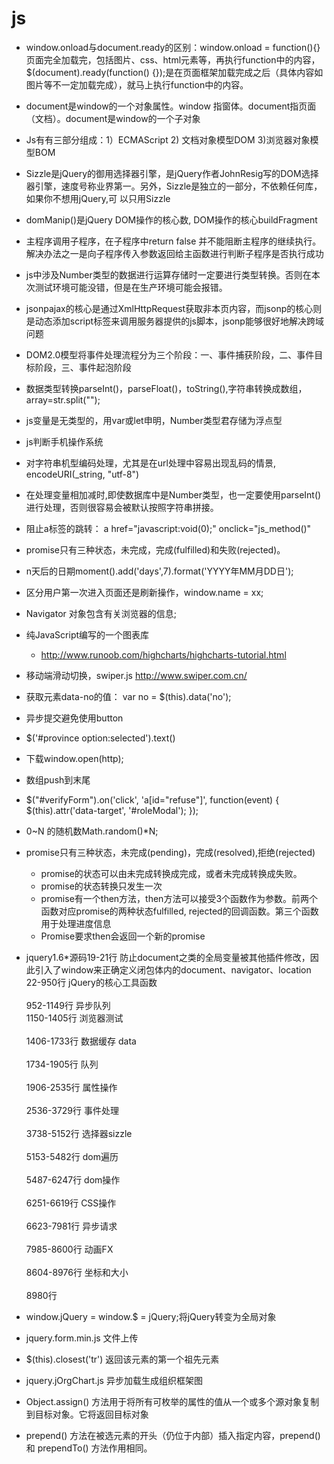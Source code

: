js
===

* window.onload与document.ready的区别：window.onload = function(){}页面完全加载完，包括图片、css、html元素等，再执行function中的内容，$(document).ready(function() {});是在页面框架加载完成之后（具体内容如图片等不一定加载完成），就马上执行function中的内容。
* document是window的一个对象属性。window 指窗体。document指页面（文档）。document是window的一个子对象
* Js有有三部分组成：1）ECMAScript 2) 文档对象模型DOM 3)浏览器对象模型BOM
* Sizzle是jQuery的御用选择器引擎，是jQuery作者JohnResig写的DOM选择器引擎，速度号称业界第一。另外，Sizzle是独立的一部分，不依赖任何库，如果你不想用jQuery,可 以只用Sizzle
* domManip()是jQuery DOM操作的核心数,  DOM操作的核心buildFragment
* 主程序调用子程序，在子程序中return false 并不能阻断主程序的继续执行。解决办法之一是向子程序传入参数返回给主函数进行判断子程序是否执行成功
* js中涉及Number类型的数据进行运算存储时一定要进行类型转换。否则在本次测试环境可能没错，但是在生产环境可能会报错。
* jsonpajax的核心是通过XmlHttpRequest获取非本页内容，而jsonp的核心则是动态添加script标签来调用服务器提供的js脚本，jsonp能够很好地解决跨域问题
* DOM2.0模型将事件处理流程分为三个阶段：一、事件捕获阶段，二、事件目标阶段，三、事件起泡阶段
* 数据类型转换parseInt()，parseFloat()，toString(),字符串转换成数组，array=str.split("");
* js变量是无类型的，用var或let申明，Number类型君存储为浮点型
* js判断手机操作系统
* 对字符串机型编码处理，尤其是在url处理中容易出现乱码的情景, encodeURI(_string, "utf-8")
* 在处理变量相加减时,即使数据库中是Number类型，也一定要使用parseInt()进行处理，否则很容易会被默认按照字符串拼接。
* 阻止a标签的跳转： a href="javascript:void(0);" onclick="js_method()"
* promise只有三种状态，未完成，完成(fulfilled)和失败(rejected)。
* n天后的日期moment().add('days',7).format('YYYY年MM月DD日');
* 区分用户第一次进入页面还是刷新操作，window.name = xx;
* Navigator 对象包含有关浏览器的信息;
* 纯JavaScript编写的一个图表库
    * http://www.runoob.com/highcharts/highcharts-tutorial.html
* 移动端滑动切换，swiper.js  http://www.swiper.com.cn/
* 获取元素data-no的值： var no = $(this).data('no');
* 异步提交避免使用button
* $('#province option:selected').text()
* 下载window.open(http);
* 数组push到末尾
*   $("#verifyForm").on('click', 'a[id="refuse"]', function(event) {
        $(this).attr('data-target', '#roleModal');
    });

* 0~N 的随机数Math.random()*N;
* promise只有三种状态，未完成(pending)，完成(resolved),拒绝(rejected)
    * promise的状态可以由未完成转换成完成，或者未完成转换成失败。
    * promise的状态转换只发生一次
    * promise有一个then方法，then方法可以接受3个函数作为参数。前两个函数对应promise的两种状态fulfilled, rejected的回调函数。第三个函数用于处理进度信息
    * Promise要求then会返回一个新的promise
* jquery1.6*源码19-21行	防止document之类的全局变量被其他插件修改，因此引入了window来正确定义闭包体内的document、navigator、location  <br> 22-950行	jQuery的核心工具函数  <br>  
952-1149行	异步队列   <br>
1150-1405行	浏览器测试  <br>  
1406-1733行	数据缓存 data  <br>  
1734-1905行	队列  <br>  
1906-2535行	属性操作  <br>  
2536-3729行	事件处理  <br>  
3738-5152行	选择器sizzle  <br>  
5153-5482行	dom遍历  <br>  
5487-6247行	dom操作  <br>  
6251-6619行	CSS操作  <br>  
6623-7981行	异步请求  <br>  
7985-8600行	动画FX  <br>  
8604-8976行	坐标和大小  <br>  
8980行	
* window.jQuery = window.$ = jQuery;将jQuery转变为全局对象  <br>  
* jquery.form.min.js 文件上传
* $(this).closest('tr')  返回该元素的第一个祖先元素
* jquery.jOrgChart.js  异步加载生成组织框架图
* Object.assign() 方法用于将所有可枚举的属性的值从一个或多个源对象复制到目标对象。它将返回目标对象
* prepend() 方法在被选元素的开头（仍位于内部）插入指定内容，prepend() 和 prependTo() 方法作用相同。
